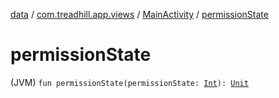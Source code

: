[data](../../index.md) / [com.treadhill.app.views](../index.md) / [MainActivity](index.md) / [permissionState](./permission-state.md)

# permissionState

(JVM) `fun permissionState(permissionState: `[`Int`](https://kotlinlang.org/api/latest/jvm/stdlib/kotlin/-int/index.html)`): `[`Unit`](https://kotlinlang.org/api/latest/jvm/stdlib/kotlin/-unit/index.html)